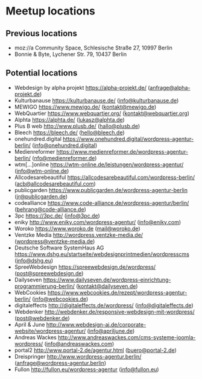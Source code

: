 # Meetup locations

## Previous locations

* moz://a Community Space, Schlesische Straße 27, 10997 Berlin
* Bonnie & Byte, Lychener Str. 79, 10437 Berlin

## Potential locations

* Webdesign by alpha projekt https://alpha-projekt.de/ (anfrage@alpha-projekt.de)
* Kulturbanause https://kulturbanause.de/ (info@kulturbanause.de)
* MEWIGO https://www.mewigo.de/ (kontakt@mewigo.de)
* WebQuartier https://www.webquartier.org/ (kontakt@webquartier.org)
* Alphta https://alphta.de/ (lukasz@alphta.de)
* Plus B web http://www.plusb.de/ (hallo@plusb.de)
* Bleech https://bleech.de/ (hello@bleech.de)
* onehundred.digital https://www.onehundred.digital/wordpress-agentur-berlin/ (info@onehundred.digital)
* Medienreformer https://www.medienreformer.de/wordpress-agentur-berlin/ (nfo@medienreformer.de)
* wtm[...]online https://wtm-online.de/leistungen/wordpress-agentur/ (info@wtm-online.de)
* Allcodesarebeautiful https://allcodesarebeautiful.com/wordpress-berlin/ (acb@allcodesarebeautiful.com)
* publicgarden https://www.publicgarden.de/wordpress-agentur-berlin (jr@publicgarden.de)
* codealliance https://www.code-alliance.de/wordpress-agentur/berlin/ (behrang@code-alliance.de)
* 3pc https://3pc.de/ (info@3pc.de)
* eniky http://www.eniky.com/wordpress-agentur/ (info@eniky.com)
* Woroko https://www.woroko.de (mail@woroko.de)
* Ventzke Media http://wordpress.ventzke-media.de/ (wordpress@ventzke-media.de)
* Deutsche Software SystemHaus AG https://www.dshg.eu/startseite/webdesignprintmedien/wordpresscms (info@dshg.eu)
* SpreeWebdesign https://spreewebdesign.de/wordpress/ (post@spreewebdesign.de)
* Dailyseven https://www.dailyseven.de/wordpress-einrichtung-programmierung-berlin/ (kontakt@dailyseven.de)
* WebCookies https://www.webcookies.de/rezept/wordpress-agentur-berlin/ (info@webcookies.de)
* digitaleffects http://digitaleffects.de/wordpress/ (info@digitaleffects.de)
* Webdenker http://webdenker.de/responsive-webdesign-mit-wordpress/ (post@webdenker.de)
* April & June http://www.webdesign-aj.de/corporate-website/wordpress-agentur/ (info@apriljune.de)
* Andreas Wackes http://www.andreaswackes.com/cms-systeme-joomla-wordpress/ (info@andreaswackes.com)
* portal2 http://www.portal-2.de/agentur.html (buero@portal-2.de)
* Dreispringer http://www.wordpress-agentur.berlin/ (anfrage@wordpress-agentur.berlin)
* Fullon http://fullon.eu/wordpress-agentur (info@fullon.eu)

